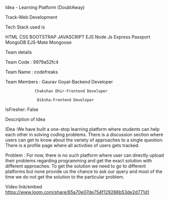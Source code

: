 Idea - Learning Platform (DoubtAway)

Track-Web Development

Tech Stack used is

HTML        CSS
BOOTSTRAP
JAVASCRIPT
EJS
Node Js
Express
Passport
MongoDB
EJS-Mate
Mongoose

Team details

Team Code : 9979a52fc4

Team Name : codefreaks

Team Members : Gaurav Goyal-Backend Developer

                 Chakshan Dhir-Frontend Developer
               
                  Diksha-Frontend Developer
IsFresher: False

Description of Idea

IDea :We have  built a one-stop learning platform where students can help each other in solving coding problems. 
There is a discussion section where users can get to know about the variety of approaches to a single question. 
There is a profile page where all activities of users gets tracked.

Problem : For now, there is no such platform where user can directly upload their problems regarding programming and get the exact
solution with different approaches. To get the solution we need to go to different platforms but none provide us the chance to 
ask our query and most of the time we do not get the solution to the particular problem.




Video link/embed
https://www.loom.com/share/65a70e07de754f129286b53de2d771d1
